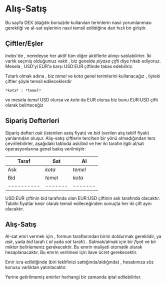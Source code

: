 # Alış-Satış

Bu sayfa DEX (dağıtık borsa)de kullanılan terimlerin nasıl yorumlanması gerektiği 
ve al-sat eşlerinin nasıl temsil edildiğine dair hızlı bir giriştir.

## Çiftler/Eşler

Index'de , neredeyse her aktif tüm diğer aktiflerle alınıp-satılabilirler. İki varlık 
seçmiş olduğumuz vakit , biz genelde *piyasa çifti* diye hitab ediyoruz. Mesela , 
USD'yi EUR'a karşı  USD:EUR çiftinde takas edebiliriz.

Tutarlı olmak adına , biz *temel* ve *kota* genel terimlerini kullanacağız ,
öyleki çiftler şöyle temsil edileceklerdir 

    *kota* : *temel*

ve mesela *temel* USD olursa ve *kota* da EUR olursa biz  bunu EUR:USD çifti olarak 
belirteceğiz

## Sipariş Defterleri

Sipariş defteri *ask* (istenilen satış fiyatı) ve *bid* (verilen alış teklif fiyatı) yanlarından 
oluşur. Alış-satış çiftlerin tercihen bir yönü olmadığından ters çevirilebilirler, aşağıdaki 
tabloda ask/bid ve her iki tarafın ilgili al/sat operasyonlarına genel bakış verilmiştir:

| Taraf   | Sat  | Al   | 
| ---------- | ------- | ------- |
| Ask        | *kota* | *temel*  |
| Bid        | *temel*  | *kota* |
| ---------- | ------- | ------- |

USD:EUR çiftinin bid tarafında olan EUR:USD çiftinin ask tarafında 
olacaktır. Tabiiki  fiyatlar kesir olarak temsil edileceğinden sonuçta her iki çift aynı 
olacaktır.

## Alış-Satış

Al-sat emri vermek için , formun taraflarından birini doldurmak 
gereklidir,  ya *ask*, yada *bid* tarafı ( *al* yada *sat* tarafı) . Satmak/almak için bir 
*fiyat* ve bir *miktar* belirlemeniz gerekecektir. Bu emrin maliyeti otomatik olarak 
hesaplanacaktır. 
Bu emrin verilmesi için ilave ücret gerekecektir.

Emir icra edildiğinde (biri teklifinizi sattığında/aldığında) , hesabınıza söz konusu 
varlıktan yatırılacaktır.

Yerine getirilmemiş emirler herhangi bir zamanda iptal edilebilirler.